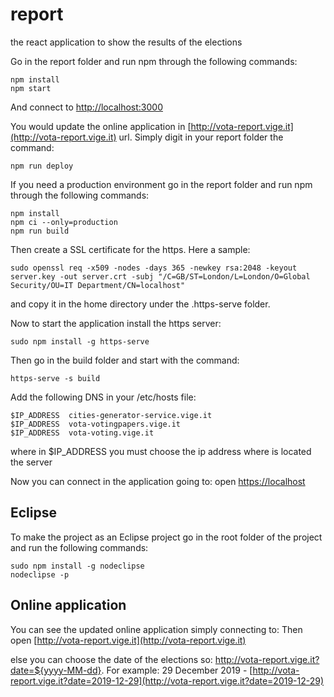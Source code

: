 # report
the react application to show the results of the elections

Go in the report folder and run npm through the following commands:
```
npm install
npm start
```

And connect to [http://localhost:3000](http://localhost:3000)

You would update the online application in [http://vota-report.vige.it](http://vota-report.vige.it) url. Simply digit in your report folder the command:
```
npm run deploy
```

If you need a production environment go in the report folder and run npm through the following commands:
```
npm install
npm ci --only=production
npm run build
```
Then create a SSL certificate for the https. Here a sample:
```
sudo openssl req -x509 -nodes -days 365 -newkey rsa:2048 -keyout server.key -out server.crt -subj "/C=GB/ST=London/L=London/O=Global Security/OU=IT Department/CN=localhost"
```
and copy it in the home directory under the .https-serve folder.

Now to start the application install the https server:
```
sudo npm install -g https-serve
```
Then go in the build folder and start with the command:
```
https-serve -s build
```

Add the following DNS in your /etc/hosts file:
```
$IP_ADDRESS  cities-generator-service.vige.it
$IP_ADDRESS  vota-votingpapers.vige.it
$IP_ADDRESS  vota-voting.vige.it
```

where in $IP_ADDRESS you must choose the ip address where is located the server

Now you can connect in the application going to: open [https://localhost](https://localhost)

## Eclipse

To make the project as an Eclipse project go in the root folder of the project and run the following commands:
```
sudo npm install -g nodeclipse
nodeclipse -p
```

## Online application

You can see the updated online application simply connecting to:
Then open [http://vota-report.vige.it](http://vota-report.vige.it)

else you can choose the date of the elections so:
http://vota-report.vige.it?date=${yyyy-MM-dd}.
For example:
29 December 2019 - [http://vota-report.vige.it?date=2019-12-29](http://vota-report.vige.it?date=2019-12-29)
